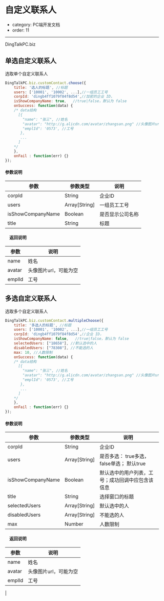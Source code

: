 # 自定义联系人
- category: PC端开发文档
- order: 11---
DingTalkPC.biz

## 单选自定义联系人

选取单个自定义联系人

``` javascript
DingTalkPC.biz.customContact.choose({
    title: '选人的标题', //标题
    users: ['10001', '10002', ...],//一组员工工号
    corpId: 'dingb4ff1079f84f8d54',//加密的企业 ID，
    isShowCompanyName: true,   //true|false，默认为 false
    onSuccess: function(data) {
    /* data结构
      [{
        "name": "张三", //姓名
        "avatar": "http://g.alicdn.com/avatar/zhangsan.png" //头像图片url，可能为空
        "emplId": '0573', //工号
       },
       ...
      ]
    */
    },
    onFail : function(err) {}
});
```

#### 参数说明

| 参数                | 参数类型          | 说明       |
| ----------------- | ------------- | -------- |
| corpId            | String        | 企业ID     |
| users             | Array[String] | 一组员工工号   |
| isShowCompanyName | Boolean       | 是否显示公司名称 |
| title             | String        | 标题       |

#### 　返回说明

| 参数     | 说明           |
| ------ | ------------ |
| name   | 姓名           |
| avatar | 头像图片url，可能为空 |
| emplId | 工号           |

## 多选自定义联系人

选取多个自定义联系人

``` javascript
DingTalkPC.biz.customContact.multipleChoose({
    title: '多选人的标题', //标题
    users: ['10001', '10002', ...],//一组员工工号
    corpId: 'dingb4ff1079f84f8d54',//企业 ID，
    isShowCompanyName: false,   //true|false，默认为 false
    selectedUsers: ["18658"], //默认选中的人
    disabledUsers: ["78308"], //不能选的人
    max: 10, //人数限制
    onSuccess: function(data) {
    /* data结构
      [{
        "name": "张三", //姓名
        "avatar": "http://g.alicdn.com/avatar/zhangsan.png" //头像图片url，可能为空
        "emplId": '0573', //工号
       },
       ...
      ]
    */
    },
    onFail : function(err) {}
});
```

#### 参数说明

| 参数                | 参数类型          | 说明                           |
| ----------------- | ------------- | ---------------------------- |
| corpId            | String        | 企业ID                         |
| users             | Array[String] | 是否多选： true多选，false单选； 默认true |
| isShowCompanyName | Boolean       | 默认选中的用户列表，工号；成功回调中应包含该信息     |
| title             | String        | 选择窗口的标题                      |
| selectedUsers     | Array[String] | 默认选中的人                       |
| disabledUsers     | Array[String] | 不能选的人                        |
| max               | Number        | 人数限制                         |

#### 　返回说明

| 参数     | 说明           |
| ------ | ------------ |
| name   | 姓名           |
| avatar | 头像图片url，可能为空 |
| emplId | 工号           |

<!-- ## 聊天

DingTalkPC.biz

## 选择会话

``` javascript
DingTalkPC.biz.chat.chooseConversation({
    onSuccess: function(data) {
    /* data结构
      {
        "id":"25001:2442003", //会话id
        "title":"钉钉-轻浅-pc专业户" // 会话名称
      }
    */
    },
    onFail : function(err) {}
});
```

### 参数说明

空



### 返回说明

| 参数    | 说明       |
| ----- | -------- |
| id    | 会话id     |
| title | 会话名称 --> |

